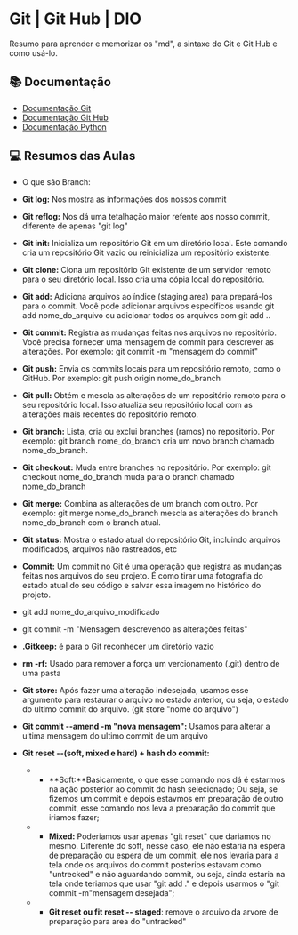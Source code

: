 
# Git | Git Hub | DIO

Resumo para aprender e memorizar os "md", a sintaxe do Git e Git Hub e como usá-lo.

## 📚 Documentação
- [Documentação Git](https://git-scm.com/docs/git/pt_BR)
- [Documentação Git Hub](https://docs.github.com/pt)
- [Documentação Python](https://docs.python.org/pt-br/3.12/tutorial/)

## 💻 Resumos das Aulas

- O que são Branch:

- **Git log:** Nos mostra as informações dos nossos commit

- **Git reflog:** Nos dá uma tetalhação maior refente aos nosso commit, diferente de apenas "git log"

- **Git init:** Inicializa um repositório Git em um diretório local. Este comando cria um repositório Git vazio ou reinicializa um repositório existente.

- **Git clone:** Clona um repositório Git existente de um servidor remoto para o seu diretório local. Isso cria uma cópia local do repositório.

- **Git add:** Adiciona arquivos ao índice (staging area) para prepará-los para o commit. Você pode adicionar arquivos específicos usando git add nome_do_arquivo ou adicionar todos os arquivos com git add ..

- **Git commit:** Registra as mudanças feitas nos arquivos no repositório. Você precisa fornecer uma mensagem de commit para descrever as alterações. Por exemplo: git commit -m "mensagem do commit"

- **Git push:** Envia os commits locais para um repositório remoto, como o GitHub. Por exemplo: git push origin nome_do_branch

- **Git pull:** Obtém e mescla as alterações de um repositório remoto para o seu repositório local. Isso atualiza seu repositório local com as alterações mais recentes do repositório remoto.

- **Git branch:** Lista, cria ou exclui branches (ramos) no repositório. Por exemplo: git branch nome_do_branch cria um novo branch chamado nome_do_branch.

- **Git checkout:** Muda entre branches no repositório. Por exemplo: git checkout nome_do_branch muda para o branch chamado nome_do_branch

- **Git merge:** Combina as alterações de um branch com outro. Por exemplo: git merge nome_do_branch mescla as alterações do branch nome_do_branch com o branch atual.

- **Git status:** Mostra o estado atual do repositório Git, incluindo arquivos modificados, arquivos não rastreados, etc

- **Commit:** Um commit no Git é uma operação que registra as mudanças feitas nos arquivos do seu projeto. É como tirar uma fotografia do estado atual do seu código e salvar essa imagem no histórico do projeto.
- git add nome_do_arquivo_modificado
- git commit -m "Mensagem descrevendo as alterações feitas"

- **.Gitkeep:** é para o Git reconhecer um diretório vazio

- **rm -rf:** Usado para remover a força um vercionamento (.git) dentro de uma pasta

- **Git store:** Após fazer uma alteração indesejada, usamos esse argumento para restaurar o arquivo no estado anterior, ou seja, o estado do ultimo commit do arquivo. (git store "nome do arquivo")

- **Git commit --amend -m "nova mensagem":** Usamos para alterar a ultima mensagem do ultimo commit de um arquivo

- **Git reset --(soft, mixed e hard) + hash do commit:**
  - - **Soft:**Basicamente, o que esse comando nos dá é estarmos na ação posterior ao commit do hash selecionado; Ou seja, se fizemos um commit e depois estavmos em preparação de outro commit, esse comando nos leva a preparação do commit que iriamos fazer;
  - - **Mixed:** Poderiamos usar apenas "git reset" que dariamos no mesmo. Diferente do soft, nesse caso, ele não estaria na espera de preparação ou espera de um commit, ele nos levaria para a tela onde os arquivos do commit posterios estavam como "untrecked" e não aguardando commit, ou seja, ainda estaria na tela onde teriamos que usar "git add ." e depois  usarmos o "git commit -m"mensagem desejada";
  - - **Git reset <file> ou fit reset -- staged<file>**: remove o arquivo da arvore de preparação para area do "untracked"
    
